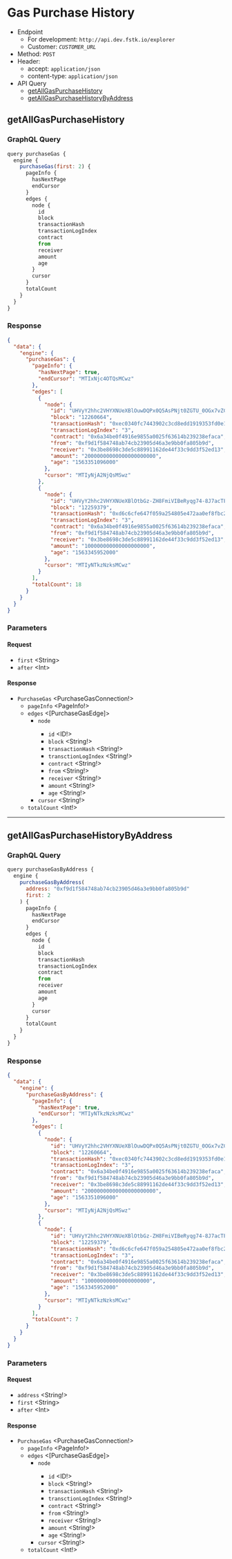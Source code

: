 # Gas Purchase History
- Endpoint
  - For development: `http://api.dev.fstk.io/explorer`
  - Customer: *`CUSTOMER_URL`*
- Method: `POST`
- Header:
  - accept: `application/json`
  - content-type: `application/json`
- API Query
  - [getAllGasPurchaseHistory](#getAllGasPurchaseHistory)
  - [getAllGasPurchaseHistoryByAddress](#getAllGasPurchaseHistoryByAddress)

## getAllGasPurchaseHistory
### GraphQL Query
``` js
query purchaseGas {
  engine {
    purchaseGas(first: 2) {
      pageInfo {
        hasNextPage
        endCursor
      }
      edges {
        node {
          id
          block
          transactionHash
          transactionLogIndex
          contract
          from
          receiver
          amount
          age
        }
        cursor
      }
      totalCount
    }
  }
}
```

### Response
```json
{
  "data": {
    "engine": {
      "purchaseGas": {
        "pageInfo": {
          "hasNextPage": true,
          "endCursor": "MTIxNjc4OTQsMCwz"
        },
        "edges": [
          {
            "node": {
              "id": "UHVyY2hhc2VHYXNUeXBlOuwDQPx0Q5AsPNjt0ZGTU_0OGx7vZCoa92qA0xah27SVLDM",
              "block": "12260664",
              "transactionHash": "0xec0340fc7443902c3cd8edd1919353fd0e1b1eef642a1af76a80d316a1dbb495",
              "transactionLogIndex": "3",
              "contract": "0x6a34be0f4916e9855a0025f63614b239238efaca",
              "from": "0xf9d1f584748ab74cb23905d46a3e9bb0fa805b9d",
              "receiver": "0x3be8698c3de5c88991162de44f33c9dd3f52ed13",
              "amount": "20000000000000000000000",
              "age": "1563351096000"
            },
            "cursor": "MTIyNjA2NjQsMSwz"
          },
          {
            "node": {
              "id": "UHVyY2hhc2VHYXNUeXBlOtbGz-ZH8FmiVIBeRyqg74-8J7acTFJqt_vWqBkIMzIdLDM",
              "block": "12259379",
              "transactionHash": "0xd6c6cfe647f059a254805e472aa0ef8fbc27b69c4c526ab7fbd6a8190833321d",
              "transactionLogIndex": "3",
              "contract": "0x6a34be0f4916e9855a0025f63614b239238efaca",
              "from": "0xf9d1f584748ab74cb23905d46a3e9bb0fa805b9d",
              "receiver": "0x3be8698c3de5c88991162de44f33c9dd3f52ed13",
              "amount": "100000000000000000000",
              "age": "1563345952000"
            },
            "cursor": "MTIyNTkzNzksMCwz"
          }
        ],
        "totalCount": 18
      }
    }
  }
}
```

### Parameters
#### Request
- `first` \<String>
- `after` \<Int>

#### Response
- `PurchaseGas` <PurchaseGasConnection!>
  - `pageInfo` <PageInfo!>
  - `edges` <[PurchaseGasEdge]>
    - `node` <PurchaseGasType>
      - `id` <ID!>
      - `block` <String!>
      - `transactionHash` <String!>
      - `transctionLogIndex` <String!>
      - `contract` <String!>
      - `from` <String!>
      - `receiver` <String!>
      - `amount` <String!>
      - `age` <String!>
    - `cursor` <String!>
  - `totalCount` <Int!>

---

## getAllGasPurchaseHistoryByAddress

### GraphQL Query
```js
query purchaseGasByAddress {
  engine {
    purchaseGasByAddress(
      address: "0xf9d1f584748ab74cb23905d46a3e9bb0fa805b9d"
      first: 2
    ) {
      pageInfo {
        hasNextPage
        endCursor
      }
      edges {
        node {
          id
          block
          transactionHash
          transactionLogIndex
          contract
          from
          receiver
          amount
          age
        }
        cursor
      }
      totalCount
    }
  }
}
```
### Response
```json
{ 
  "data": {
    "engine": {
      "purchaseGasByAddress": {
        "pageInfo": {
          "hasNextPage": true,
          "endCursor": "MTIyNTkzNzksMCwz"
        },
        "edges": [
          {
            "node": {
              "id": "UHVyY2hhc2VHYXNUeXBlOuwDQPx0Q5AsPNjt0ZGTU_0OGx7vZCoa92qA0xah27SVLDM",
              "block": "12260664",
              "transactionHash": "0xec0340fc7443902c3cd8edd1919353fd0e1b1eef642a1af76a80d316a1dbb495",
              "transactionLogIndex": "3",
              "contract": "0x6a34be0f4916e9855a0025f63614b239238efaca",
              "from": "0xf9d1f584748ab74cb23905d46a3e9bb0fa805b9d",
              "receiver": "0x3be8698c3de5c88991162de44f33c9dd3f52ed13",
              "amount": "20000000000000000000000",
              "age": "1563351096000"
            },
            "cursor": "MTIyNjA2NjQsMSwz"
          },
          {
            "node": {
              "id": "UHVyY2hhc2VHYXNUeXBlOtbGz-ZH8FmiVIBeRyqg74-8J7acTFJqt_vWqBkIMzIdLDM",
              "block": "12259379",
              "transactionHash": "0xd6c6cfe647f059a254805e472aa0ef8fbc27b69c4c526ab7fbd6a8190833321d",
              "transactionLogIndex": "3",
              "contract": "0x6a34be0f4916e9855a0025f63614b239238efaca",
              "from": "0xf9d1f584748ab74cb23905d46a3e9bb0fa805b9d",
              "receiver": "0x3be8698c3de5c88991162de44f33c9dd3f52ed13",
              "amount": "100000000000000000000",
              "age": "1563345952000"
            },
            "cursor": "MTIyNTkzNzksMCwz"
          }
        ],
        "totalCount": 7
      }
    }
  }
}
```
### Parameters
#### Request
- `address` <String!>
- `first` \<String>
- `after` \<Int>

#### Response
- `PurchaseGas` <PurchaseGasConnection!>
  - `pageInfo` <PageInfo!>
  - `edges` <[PurchaseGasEdge]>
    - `node` <PurchaseGasType>
      - `id` <ID!>
      - `block` <String!>
      - `transactionHash` <String!>
      - `transctionLogIndex` <String!>
      - `contract` <String!>
      - `from` <String!>
      - `receiver` <String!>
      - `amount` <String!>
      - `age` <String!>
    - `cursor` <String!>
  - `totalCount` <Int!>